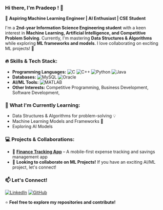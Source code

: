 ### Hi there, I'm Pradeep ! 👋

🚀 **Aspiring Machine Learning Engineer | AI Enthusiast | CSE Student**

I'm a **2nd-year Information Science Engineering student** with a keen interest in **Machine Learning, Artificial Intelligence, and Competitive Problem Solving**. Currently, I'm mastering **Data Structures & Algorithms** while exploring **ML frameworks and models**. I love collaborating on exciting ML projects! 🤝

### 🔥 **Skills & Tech Stack:**
- **Programming Languages:** ![C](https://img.shields.io/badge/-C-A8B9CC?style=flat-square&logo=c&logoColor=white) ![C++](https://img.shields.io/badge/-C++-00599C?style=flat-square&logo=c%2B%2B&logoColor=white) ![Python](https://img.shields.io/badge/-Python-3776AB?style=flat-square&logo=python&logoColor=white) ![Java](https://img.shields.io/badge/-Java-007396?style=flat-square&logo=java&logoColor=white)  
- **Databases:** ![MySQL](https://img.shields.io/badge/-MySQL-4479A1?style=flat-square&logo=mysql&logoColor=white) ![Oracle](https://img.shields.io/badge/-Oracle-F80000?style=flat-square&logo=oracle&logoColor=white)  
- **AI/ML Tools:** ![MATLAB](https://img.shields.io/badge/-MATLAB-0076A8?style=flat-square&logo=mathworks&logoColor=white)
- **Other Interests:** Competitive Programming, Business Development, Software Development, 

### 🌱 **What I'm Currently Learning:**
- Data Structures & Algorithms for problem-solving 💡
- Machine Learning Models and Frameworks 🧠
- Exploring AI Models

### 💻 **Projects & Collaborations:**
- 🚀 **[Finance Tracking App](#)** – A mobile-first expense tracking and savings management app 
- 🤝 **Looking to collaborate on ML Projects!** If you have an exciting AI/ML project, let's connect! 

### 📫 **Let's Connect!**
[![LinkedIn](https://cdn-icons-png.flaticon.com/256/174/174857.png)](https://www.linkedin.com/in/sai-pradeep-s-76374a238/) 
[![GitHub](https://cdn-icons-png.flaticon.com/256/25/25231.png)](https://github.com/saipradeeps) 

⭐ **Feel free to explore my repositories and contribute!** 
